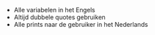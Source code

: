 -   Alle variabelen in het Engels
-   Altijd dubbele quotes gebruiken
-   Alle prints naar de gebruiker in het
    Nederlands
